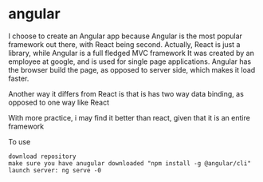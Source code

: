 # angular

I choose to create an Angular app because Angular is the most popular framework out there, with React being second. Actually, React is just a library, while Angular is a full fledged MVC framework It was created by an employee at google, and is used for single page applications. Angular has the browser build the page, as opposed to server side, which makes it load faster.

Another way it differs from React is that is has two way data binding, as opposed to one way like React 

With more practice, i may find it better than react, given that it is an entire framework

To use
```
download repository
make sure you have anugular downloaded "npm install -g @angular/cli"
launch server: ng serve -0
```
